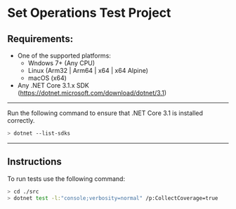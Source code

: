 Set Operations Test Project
===

## Requirements:  
- One of the supported platforms: 
    - Wndows 7+ (Any CPU)
    - Linux (Arm32 | Arm64 | x64 | x64 Alpine)
    - macOS (x64)
- Any .NET Core 3.1.x SDK (https://dotnet.microsoft.com/download/dotnet/3.1)

---    
Run the following command to ensure that .NET Core 3.1 is installed correctly.
```bash
> dotnet --list-sdks
```

---
## Instructions
To run tests use the following command:

```bash
> cd ./src
> dotnet test -l:"console;verbosity=normal" /p:CollectCoverage=true
```
